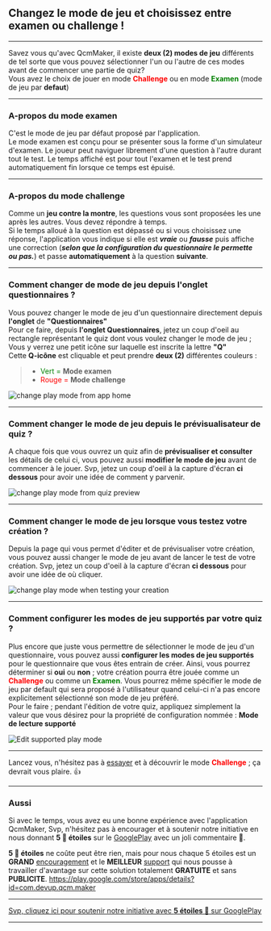 ## Changez le mode de jeu et choisissez entre examen ou challenge !

---
Savez vous qu'avec QcmMaker, il existe **deux (2) modes de jeu** différents de tel sorte que vous pouvez sélectionner l'un ou l'autre de ces modes avant de commencer une partie de quiz?  
Vous avez le choix de jouer en mode <span style="color:red">**Challenge**</span> ou en mode <span style="color:green">**Examen**</span>  (mode de jeu par **defaut**)

---
### A-propos du mode examen
C'est le mode de jeu par défaut proposé par l'application.  
Le mode examen est conçu pour se présenter sous la forme d'un simulateur d'examen. Le joueur peut naviguer librement d'une question à l'autre durant tout le test. Le temps affiché est pour tout l'examen et le test prend automatiquement fin lorsque ce temps est épuisé.

---

### A-propos du mode challenge
Comme un **jeu contre la montre**, les questions vous sont proposées les une après les autres. Vous devez répondre à temps.  
Si le temps alloué à la question est dépassé ou si vous choisissez une réponse, l'application vous indique si elle est _**vraie**_ ou _**fausse**_ puis affiche une correction (_**selon que la configuration du questionnaire le permette ou pas.**_) et passe **automatiquement** à la question **suivante**.  

---

### Comment changer de mode de jeu depuis l'onglet questionnaires ?
Vous pouvez changer le mode de jeu d'un questionnaire directement depuis **l'onglet** de **"Questionnaires"**  
Pour ce faire, depuis **l'onglet Questionnaires**, jetez un coup d'oeil au rectangle représentant le quiz dont vous voulez changer le mode de jeu ; Vous y verrez une petit icône sur laquelle est inscrite la lettre **"Q"**  
Cette **Q-icône** est cliquable et peut prendre **deux (2)** différentes couleurs :  

>* <span style="color:green">Vert =</span> **Mode examen**  
>* <span style="color:red">Rouge =</span> **Mode challenge**  

![change play mode from app home][picture1]  

---

### Comment changer le mode de jeu depuis le prévisualisateur de quiz ?
A chaque fois que vous ouvrez un quiz afin de **prévisualiser et consulter** les détails de celui ci, vous pouvez aussi **modifier le mode de jeu** avant de commencer à le jouer. Svp, jetez un coup d'oeil à la capture d'écran **ci dessous** pour avoir une idée de comment y parvenir.  

![change play mode from quiz preview][picture2]  

---

### Comment changer le mode de jeu lorsque vous testez votre création ?
Depuis la page qui vous permet d'éditer et de prévisualiser votre création, vous pouvez aussi changer le mode de jeu avant de lancer le test de votre création. Svp, jetez un coup d'oeil à la capture d'écran **ci dessous** pour avoir une idée de où cliquer.  

![change play mode when testing your creation][picture3]  

---

### Comment configurer les modes de jeu supportés par votre quiz ?
Plus encore que juste vous permettre de sélectionner le mode de jeu d'un questionnaire, vous pouvez aussi **configurer les modes de jeu supportés** pour le questionnaire que vous êtes entrain de créer. Ainsi, vous pourrez déterminer si **oui** ou **non** ; votre création pourra être jouée comme un <span style="color:red">**Challenge**</span> ou comme un <span style="color:green">**Examen**</span>. Vous pourrez même spécifier le mode de jeu par default qui sera proposé à l'utilisateur quand celui-ci n'a pas encore explicitement sélectionné son mode de jeu préféré.  
Pour le faire ; pendant l'édition de votre quiz, appliquez simplement la valeur que vous désirez pour la propriété de configuration nommée : **Mode de lecture supporté**  

![Edit supported play mode][picture4]  

---
Lancez vous, n'hésitez pas à [essayer][call_to_action] et à découvrir le mode <span style="color:red">**Challenge**</span> ; ça devrait vous plaire. 👍  

---

### Aussi
Si avec le temps, vous avez eu une bonne expérience avec l'application QcmMaker, Svp, n'hésitez pas à encourager et à soutenir notre initiative en nous donnant **5 🌟 étoiles**  sur le [GooglePlay] avec un joli commentaire 🙂.

**5 🌟 étoiles** ne coûte peut être rien, mais pour nous chaque  5 étoiles est un **GRAND** [encouragement][GooglePlay] et le **MEILLEUR** [support][GooglePlay] qui nous pousse à travailler d'avantage sur cette solution totalement **GRATUITE** et sans **PUBLICITE**.
https://play.google.com/store/apps/details?id=com.devup.qcm.maker

---
[Svp, cliquez ici pour soutenir notre initiative avec **5 étoiles 🌟** sur GooglePlay ][GooglePlay]

---


[picture1]: https://qcmmaker.qmakertech.com/notifications/play-modes/resources/picture1.png
[picture2]: https://qcmmaker.qmakertech.com/notifications/play-modes/resources/picture2.png
[picture3]: https://qcmmaker.qmakertech.com/notifications/play-modes/resources/picture3.png
[picture4]: https://qcmmaker.qmakertech.com/notifications/play-modes/resources/picture4.png
[call_to_action]: qcmmaker://activities/MySpaceActivity
[challenge_mode_details]: https://github.com/Q-maker/document-qmaker-specifications/blob/master/FAQ/apps/Android/fr/challenge_mode.md
[GooglePlay]: https://play.google.com/store/apps/details?id=com.devup.qcm.maker
